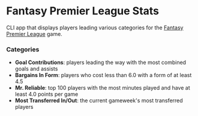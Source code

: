 # Fantasy Premier League Stats
CLI app that displays players leading various categories for the [Fantasy Premier League](https://fantasy.premierleague.com/) game.

### Categories
- **Goal Contributions**: players leading the way with the most combined goals and assists
- **Bargains In Form**: players who cost less than 6.0 with a form of at least 4.5
- **Mr. Reliable**: top 100 players with the most minutes played and have at least 4.0 points per game
- **Most Transferred In/Out**: the current gameweek's most transferred players
